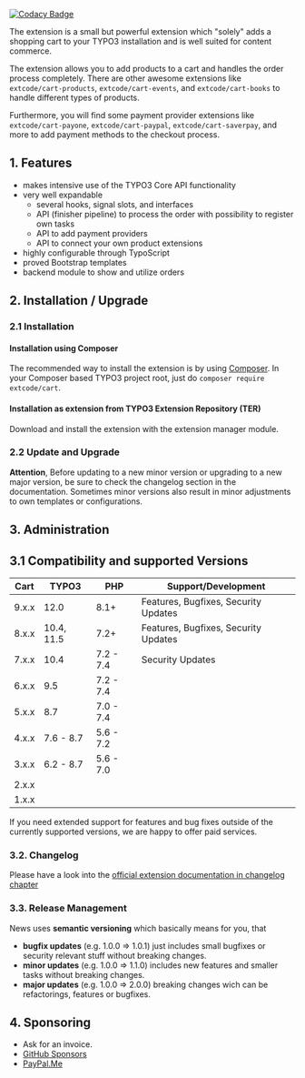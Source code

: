 [![Codacy Badge](https://api.codacy.com/project/badge/Grade/5b5b6e0c8ac143c381026061abf3c9e8)](https://www.codacy.com/app/extcode/cart?utm_source=github.com&amp;utm_medium=referral&amp;utm_content=extcode/cart&amp;utm_campaign=Badge_Grade)

The extension is a small but powerful extension which "solely" adds a shopping cart to your TYPO3 installation and is
well suited for content commerce.

The extension allows you to add products to a cart and handles the order process completely.
There are other awesome extensions like `extcode/cart-products`, `extcode/cart-events`, and `extcode/cart-books` to
handle different types of products.

Furthermore, you will find some payment provider extensions like `extcode/cart-payone`, `extcode/cart-paypal`,
`extcode/cart-saverpay`, and more to add payment methods to the checkout process.

## 1. Features

- makes intensive use of the TYPO3 Core API functionality
- very well expandable
  - several hooks, signal slots, and interfaces
  - API (finisher pipeline) to process the order with possibility to register own tasks
  - API to add payment providers
  - API to connect your own product extensions
- highly configurable through TypoScript
- proved Bootstrap templates
- backend module to show and utilize orders

## 2. Installation / Upgrade

### 2.1 Installation

#### Installation using Composer

The recommended way to install the extension is by using [Composer][2].
In your Composer based TYPO3 project root, just do `composer require extcode/cart`.

#### Installation as extension from TYPO3 Extension Repository (TER)

Download and install the extension with the extension manager module.

### 2.2 Update and Upgrade

**Attention**, Before updating to a new minor version or upgrading to a new major version, be sure to check the
changelog section in the documentation.
Sometimes minor versions also result in minor adjustments to own templates or configurations.

## 3. Administration

## 3.1 Compatibility and supported Versions

| Cart  | TYPO3      | PHP       | Support/Development                  |
|-------|------------|-----------|--------------------------------------|
| 9.x.x | 12.0       | 8.1+      | Features, Bugfixes, Security Updates |
| 8.x.x | 10.4, 11.5 | 7.2+      | Features, Bugfixes, Security Updates |
| 7.x.x | 10.4       | 7.2 - 7.4 | Security Updates                     |
| 6.x.x | 9.5        | 7.2 - 7.4 |                                      |
| 5.x.x | 8.7        | 7.0 - 7.4 |                                      |
| 4.x.x | 7.6 - 8.7  | 5.6 - 7.2 |                                      |
| 3.x.x | 6.2 - 8.7  | 5.6 - 7.0 |                                      |
| 2.x.x |            |           |                                      |
| 1.x.x |            |           |                                      |

If you need extended support for features and bug fixes outside of the currently supported versions,
we are happy to offer paid services.

### 3.2. Changelog

Please have a look into the [official extension documentation in changelog chapter](https://docs.typo3.org/p/extcode/cart/main/en-us/Changelog/Index.html)

### 3.3. Release Management

News uses **semantic versioning** which basically means for you, that
- **bugfix updates** (e.g. 1.0.0 => 1.0.1) just includes small bugfixes or security relevant stuff without breaking changes.
- **minor updates** (e.g. 1.0.0 => 1.1.0) includes new features and smaller tasks without breaking changes.
- **major updates** (e.g. 1.0.0 => 2.0.0) breaking changes wich can be refactorings, features or bugfixes.

## 4. Sponsoring

* Ask for an invoice.
* [GitHub Sponsors](https://github.com/sponsors/extcode)
* [PayPal.Me](https://paypal.me/extcart)

[1]: https://docs.typo3.org/typo3cms/extensions/cart/
[2]: https://getcomposer.org/
